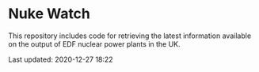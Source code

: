# Nuke Watch

This repository includes code for retrieving the latest information available on the output of EDF nuclear power plants in the UK.

Last updated: 2020-12-27 18:22